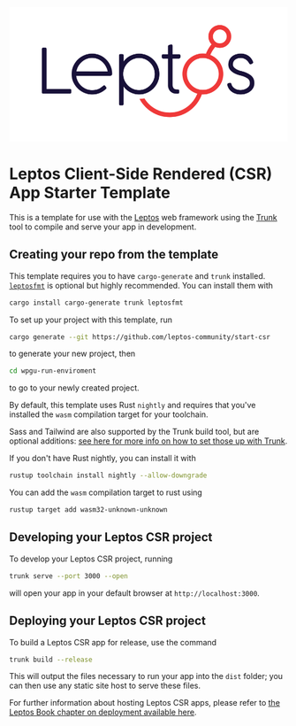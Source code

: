 <picture>
    <source srcset="https://raw.githubusercontent.com/leptos-rs/leptos/main/docs/logos/Leptos_logo_Solid_White.svg" media="(prefers-color-scheme: dark)">
    <img src="https://raw.githubusercontent.com/leptos-rs/leptos/main/docs/logos/Leptos_logo_RGB.svg" alt="Leptos Logo">
</picture>

# Leptos Client-Side Rendered (CSR) App Starter Template

This is a template for use with the [Leptos][Leptos] web framework using the [Trunk][Trunk] tool to compile and serve your app in development.

## Creating your repo from the template

This template requires you to have `cargo-generate` and `trunk` installed. [`leptosfmt`](https://github.com/bram209/leptosfmt) is optional but highly recommended. You can install them with

```sh
cargo install cargo-generate trunk leptosfmt
```


To set up your project with this template, run

```sh
cargo generate --git https://github.com/leptos-community/start-csr
```

to generate your new project, then

```sh
cd wpgu-run-enviroment
```

to go to your newly created project.

By default, this template uses Rust `nightly` and requires that you've installed the `wasm` compilation target for your toolchain.


Sass and Tailwind are also supported by the Trunk build tool, but are optional additions: [see here for more info on how to set those up with Trunk][Trunk-instructions].


If you don't have Rust nightly, you can install it with
```sh
rustup toolchain install nightly --allow-downgrade
```

You can add the `wasm` compilation target to rust using
```sh
rustup target add wasm32-unknown-unknown
```


## Developing your Leptos CSR project

To develop your Leptos CSR project, running

```sh
trunk serve --port 3000 --open
```

will open your app in your default browser at `http://localhost:3000`.


## Deploying your Leptos CSR project

To build a Leptos CSR app for release, use the command

```sh
trunk build --release
```

This will output the files necessary to run your app into the `dist` folder; you can then use any static site host to serve these files.

For further information about hosting Leptos CSR apps, please refer to [the Leptos Book chapter on deployment available here][deploy-csr].


[Leptos]: https://github.com/leptos-rs/leptos

[Trunk]: https://github.com/trunk-rs/trunk
[Trunk-instructions]: https://trunkrs.dev/assets/

[deploy-csr]: https://book.leptos.dev/deployment/csr.html
